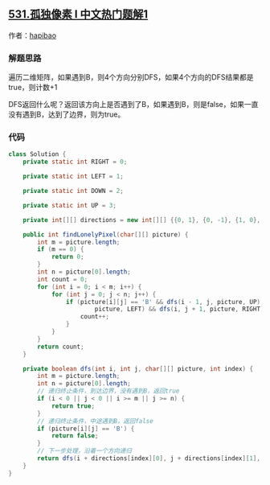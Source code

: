 ## [531.孤独像素 I 中文热门题解1](https://leetcode.cn/problems/lonely-pixel-i/solutions/100000/4ge-fang-xiang-dfs-by-hapibao)

作者：[hapibao](https://leetcode.cn/u/hapibao)

### 解题思路
遍历二维矩阵，如果遇到B，则4个方向分别DFS，如果4个方向的DFS结果都是true，则计数+1

DFS返回什么呢？返回该方向上是否遇到了B，如果遇到B，则是false，如果一直没有遇到B，达到了边界，则为true。

### 代码

```java
class Solution {
    private static int RIGHT = 0;

    private static int LEFT = 1;

    private static int DOWN = 2;

    private static int UP = 3;

    private int[][] directions = new int[][] {{0, 1}, {0, -1}, {1, 0}, {-1, 0}};

    public int findLonelyPixel(char[][] picture) {
        int m = picture.length;
        if (m == 0) {
            return 0;
        }
        int n = picture[0].length;
        int count = 0;
        for (int i = 0; i < m; i++) {
            for (int j = 0; j < n; j++) {
                if (picture[i][j] == 'B' && dfs(i - 1, j, picture, UP) && dfs(i + 1, j, picture, DOWN) && dfs(i, j - 1,
                        picture, LEFT) && dfs(i, j + 1, picture, RIGHT)) {
                    count++;
                }
            }
        }
        return count;
    }

    private boolean dfs(int i, int j, char[][] picture, int index) {
        int m = picture.length;
        int n = picture[0].length;
        // 递归终止条件，到达边界，没有遇到B，返回true
        if (i < 0 || j < 0 || i >= m || j >= n) {
            return true;
        }
        // 递归终止条件，中途遇到B，返回false
        if (picture[i][j] == 'B') {
            return false;
        }
        // 下一步处理，沿着一个方向递归
        return dfs(i + directions[index][0], j + directions[index][1], picture, index);
    }
}

```